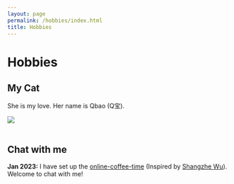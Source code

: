 ```yaml
---
layout: page
permalink: /hobbies/index.html
title: Hobbies
---
```


# Hobbies

## My Cat

She is my love. Her name is Qbao (Q宝).

<div>
<img src="/images/cat.JPG">
</div>
<br>

## Chat with me

**Jan 2023:** I have set up the [online-coffee-time](https://calendly.com/lancecai/meet-with-lance) (Inspired by [Shangzhe Wu](https://elliottwu.com/)). Welcome to chat with me!

<!-- Calendly inline widget begin -->

<div class="calendly-inline-widget" data-url="https://calendly.com/lancecai/meet-with-lance" style="min-width:320px;height:630px;"></div>
<script type="text/javascript" src="https://assets.calendly.com/assets/external/widget.js" async></script>
<!-- Calendly inline widget end -->

